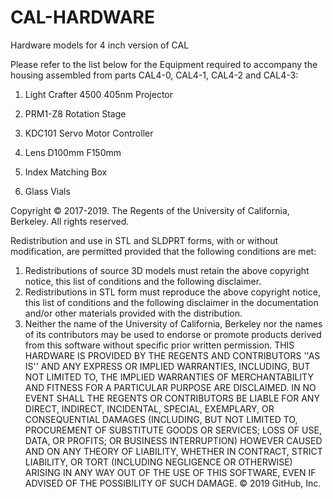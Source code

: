 # CAL-HARDWARE
Hardware models for 4 inch version of CAL

Please refer to the list below for the Equipment required to accompany the housing assembled from parts CAL4-0, CAL4-1, CAL4-2 and CAL4-3:

1. Light Crafter 4500 405nm Projector

2. PRM1-Z8 Rotation Stage

3. KDC101 Servo Motor Controller

4. Lens D100mm F150mm

5. Index Matching Box

6. Glass Vials

Copyright © 2017-2019. The Regents of the University of California, Berkeley. All rights reserved.

Redistribution and use in STL and SLDPRT forms, with or without modification, are permitted provided that the following conditions are met:

1. Redistributions of source 3D models must retain the above copyright notice, this list of conditions and the following disclaimer.
2. Redistributions in STL form must reproduce the above copyright notice, this list of conditions and the following disclaimer in the documentation and/or other materials provided with the distribution.
3. Neither the name of the University of California, Berkeley nor the names of its contributors may be used to endorse or promote products derived from this software without specific prior written permission.
THIS HARDWARE IS PROVIDED BY THE REGENTS AND CONTRIBUTORS ''AS IS'' AND ANY EXPRESS OR IMPLIED WARRANTIES, INCLUDING, BUT NOT LIMITED TO, THE IMPLIED WARRANTIES OF MERCHANTABILITY AND FITNESS FOR A PARTICULAR PURPOSE ARE DISCLAIMED. IN NO EVENT SHALL THE REGENTS OR CONTRIBUTORS BE LIABLE FOR ANY DIRECT, INDIRECT, INCIDENTAL, SPECIAL, EXEMPLARY, OR CONSEQUENTIAL DAMAGES (INCLUDING, BUT NOT LIMITED TO, PROCUREMENT OF SUBSTITUTE GOODS OR SERVICES; LOSS OF USE, DATA, OR PROFITS; OR BUSINESS INTERRUPTION) HOWEVER CAUSED AND ON ANY THEORY OF LIABILITY, WHETHER IN CONTRACT, STRICT LIABILITY, OR TORT (INCLUDING NEGLIGENCE OR OTHERWISE) ARISING IN ANY WAY OUT OF THE USE OF THIS SOFTWARE, EVEN IF ADVISED OF THE POSSIBILITY OF SUCH DAMAGE.
© 2019 GitHub, Inc.
